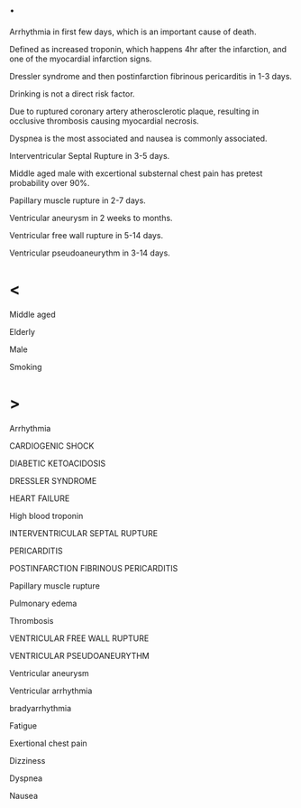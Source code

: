 # .

Arrhythmia in first few days, which is an important cause of death.

Defined as increased troponin, which happens 4hr after the infarction, and one of the myocardial infarction signs.

Dressler syndrome and then postinfarction fibrinous pericarditis in 1-3 days.

Drinking is not a direct risk factor.

Due to ruptured coronary artery atherosclerotic plaque, resulting in occlusive thrombosis causing myocardial necrosis.

Dyspnea is the most associated and nausea is commonly associated.

Interventricular Septal Rupture in 3-5 days.

Middle aged male with excertional substernal chest pain has pretest probability over 90%.

Papillary muscle rupture in 2-7 days.

Ventricular aneurysm in 2 weeks to months.

Ventricular free wall rupture in 5-14 days.

Ventricular pseudoaneurythm in 3-14 days.

# <

Middle aged

Elderly

Male

Smoking

# >

Arrhythmia

CARDIOGENIC SHOCK

DIABETIC KETOACIDOSIS

DRESSLER SYNDROME

HEART FAILURE

High blood troponin

INTERVENTRICULAR SEPTAL RUPTURE

PERICARDITIS

POSTINFARCTION FIBRINOUS PERICARDITIS

Papillary muscle rupture

Pulmonary edema

Thrombosis

VENTRICULAR FREE WALL RUPTURE

VENTRICULAR PSEUDOANEURYTHM

Ventricular aneurysm

Ventricular arrhythmia

bradyarrhythmia

Fatigue

Exertional chest pain

Dizziness

Dyspnea

Nausea
